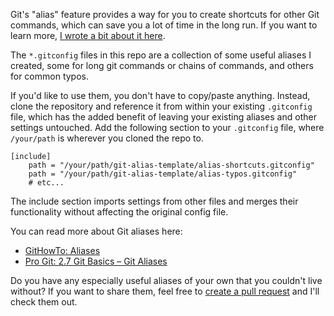 Git's "alias" feature provides a way for you to create shortcuts for other Git commands, which can save you a lot of time in the long run. If you want to learn more, [I wrote a bit about it here](https://grantwinney.com/what-is-a-git-alias-and-how-do-i-use-it/).

The `*.gitconfig` files in this repo are a collection of some useful aliases I created, some for long git commands or chains of commands, and others for common typos.

If you'd like to use them, you don't have to copy/paste anything. Instead, clone the repository and reference it from within your existing `.gitconfig` file, which has the added benefit of leaving your existing aliases and other settings untouched. Add the following section to your `.gitconfig` file, where `/your/path` is wherever you cloned the repo to.

```
[include]
    path = "/your/path/git-alias-template/alias-shortcuts.gitconfig"
    path = "/your/path/git-alias-template/alias-typos.gitconfig"
    # etc...
```

The include section imports settings from other files and merges their functionality without affecting the original config file.

You can read more about Git aliases here:

* [GitHowTo: Aliases](https://githowto.com/aliases)
* [Pro Git: 2.7 Git Basics – Git Aliases](https://git-scm.com/book/en/v2/Git-Basics-Git-Aliases)

Do you have any especially useful aliases of your own that you couldn't live without? If you want to share them, feel free to [create a pull request](https://help.github.com/articles/creating-a-pull-request/) and I'll check them out.
